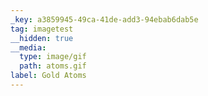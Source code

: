 ```yaml
---
_key: a3859945-49ca-41de-add3-94ebab6dab5e
tag: imagetest
__hidden: true
__media:
  type: image/gif
  path: atoms.gif
label: Gold Atoms
---
```

